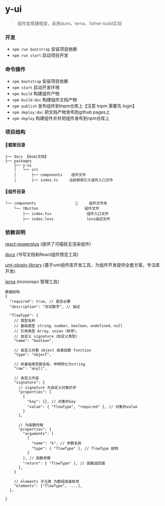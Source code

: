 
# y-ui

> 组件库搭建框架，采用dumi、lerna、father-build实现

### 开发

* `npm run bootstrap` 安装项目依赖
* `npm run start` 启动项目开发

### 命令操作

* `npm bootstrap` 安装项目依赖
* `npm start` 启动开发环境
* `npm build` 构建组件产物
* `npm build:doc` 构建组件文档产物
* `npm publish` 发布组件到tnpm仓库上【注意 tnpm 需要先 login】
* `npm deploy:doc` 把文档产物发布到github pages上
* `npm deploy` 构建组件并并把组件发布到npm仓库上

### 项目结构

#### 框架目录

```
├── docs 【dumi文档】
├── packages
    ├── y-ui
    │   └── src
    │       ├── components    组件文件
    │       ├── index.ts     当前框架引入组件入口文件
```

#### 组件目录

```
└── components                       组件文件夹
    └── YButton                     组件文件
        ├── index.tsx                组件入口文件
        ├── index.less               less描述文件
```

### 依赖说明

[react-powerplug](https://github.com/renatorib/react-powerplug) (提供了可插拔无渲染组件)

[docz](https://github.com/pedronauck/docz) (书写文档和React组件预览工具)

[umi-plugin-library](https://github.com/umijs/umi-plugin-library) (基于umi组件库开发工具，为组件开发提供全套方案，专注库开发)

[lerna](https://github.com/lerna/lerna) (monorepo 管理工具)


```
数据结构
{
  "required": true, // 是否必要
  "description": "测试数字", // 描述

  "flowType": {
    // 类型名称
    // 基础类型 string、number、boolean、undefined、null
    // 引用类型 Array、union（枚举）、
    // 自定义 signature（自定义类型）
    "name": "boolean",

    // 自定义对象 object 或者函数 function
    "type": "object",

    // 非基础类型都会有，申明转化为string
    "raw": "any[]",

    // 自定义内容
    "signature": {
      // signature 为自定义对象的手
      "properties": [
        {
          "key": {}, // 对象的key
          "value": { "flowType", "required" }, // 对象的value
        }
      ],

      // 为函数时候
      "properties": {
        "arguments": [
          {
            "name": "b", // 参数名称
            "type": { "flowType" }, // flowType 结构
          }
        ], // 函数参数
        "return": { "flowType" }, // 函数返回值
      },
    }

    // elements 子元素 为数组或者枚举
    "elements": ["flowType", ....],
  },

}
```